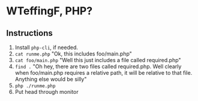 # WTeffingF, PHP?
## Instructions
1. Install `php-cli`, if needed.
1. `cat runme.php`  "Ok, this includes foo/main.php"
1. `cat foo/main.php` "Well this just includes a file called required.php"
1. `find .`  "Oh hey, there are two files called required.php. Well clearly when foo/main.php requires a relative path, it will be relative to that file. Anything else would be silly"
1. `php ./runme.php`
1. Put head through monitor

